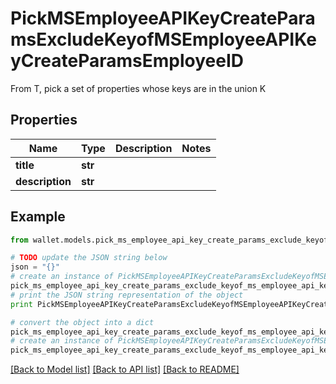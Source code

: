 # PickMSEmployeeAPIKeyCreateParamsExcludeKeyofMSEmployeeAPIKeyCreateParamsEmployeeID

From T, pick a set of properties whose keys are in the union K

## Properties

Name | Type | Description | Notes
------------ | ------------- | ------------- | -------------
**title** | **str** |  | 
**description** | **str** |  | 

## Example

```python
from wallet.models.pick_ms_employee_api_key_create_params_exclude_keyof_ms_employee_api_key_create_params_employee_id import PickMSEmployeeAPIKeyCreateParamsExcludeKeyofMSEmployeeAPIKeyCreateParamsEmployeeID

# TODO update the JSON string below
json = "{}"
# create an instance of PickMSEmployeeAPIKeyCreateParamsExcludeKeyofMSEmployeeAPIKeyCreateParamsEmployeeID from a JSON string
pick_ms_employee_api_key_create_params_exclude_keyof_ms_employee_api_key_create_params_employee_id_instance = PickMSEmployeeAPIKeyCreateParamsExcludeKeyofMSEmployeeAPIKeyCreateParamsEmployeeID.from_json(json)
# print the JSON string representation of the object
print PickMSEmployeeAPIKeyCreateParamsExcludeKeyofMSEmployeeAPIKeyCreateParamsEmployeeID.to_json()

# convert the object into a dict
pick_ms_employee_api_key_create_params_exclude_keyof_ms_employee_api_key_create_params_employee_id_dict = pick_ms_employee_api_key_create_params_exclude_keyof_ms_employee_api_key_create_params_employee_id_instance.to_dict()
# create an instance of PickMSEmployeeAPIKeyCreateParamsExcludeKeyofMSEmployeeAPIKeyCreateParamsEmployeeID from a dict
pick_ms_employee_api_key_create_params_exclude_keyof_ms_employee_api_key_create_params_employee_id_form_dict = pick_ms_employee_api_key_create_params_exclude_keyof_ms_employee_api_key_create_params_employee_id.from_dict(pick_ms_employee_api_key_create_params_exclude_keyof_ms_employee_api_key_create_params_employee_id_dict)
```
[[Back to Model list]](../README.md#documentation-for-models) [[Back to API list]](../README.md#documentation-for-api-endpoints) [[Back to README]](../README.md)


